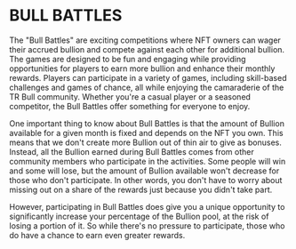# BULL BATTLES

The "Bull Battles" are exciting competitions where NFT owners can wager their accrued bullion and compete against each other for additional bullion. The games are designed to be fun and engaging while providing opportunities for players to earn more bullion and enhance their monthly rewards. Players can participate in a variety of games, including skill-based challenges and games of chance, all while enjoying the camaraderie of the TR Bull community. Whether you're a casual player or a seasoned competitor, the Bull Battles offer something for everyone to enjoy.



One important thing to know about Bull Battles is that the amount of Bullion available for a given month is fixed and depends on the NFT you own. This means that we don't create more Bullion out of thin air to give as bonuses. Instead, all the Bullion earned during Bull Battles comes from other community members who participate in the activities. Some people will win and some will lose, but the amount of Bullion available won't decrease for those who don't participate. In other words, you don't have to worry about missing out on a share of the rewards just because you didn't take part.

However, participating in Bull Battles does give you a unique opportunity to significantly increase your percentage of the Bullion pool, at the risk of losing a portion of it. So while there's no pressure to participate, those who do have a chance to earn even greater rewards.
